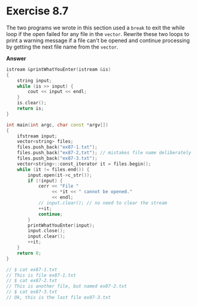 # Exercise 8.7

The two programs we wrote in this section used a `break` to exit the while loop if the open failed for any file in the `vector`. Rewrite these two loops to print a warning message if a file can't be opened and continue processing by getting the next file name from the `vector`.

**Answer**

```cpp
istream &printWhatYouEnter(istream &is)
{
    string input;
    while (is >> input) {
        cout << input << endl;
    }
    is.clear();
    return is;
}

int main(int argc, char const *argv[])
{
    ifstream input;
    vector<string> files;
    files.push_back("ex87-1.txt");
    files.push_back("ex87-2,txt"); // mistakes file name deliberately
    files.push_back("ex87-3.txt");
    vector<string>::const_iterator it = files.begin();
    while (it != files.end()) {
        input.open(it->c_str());
        if (!input) {
            cerr << "File "
                 << *it << " cannot be opened."
                 << endl;
            // input.clear(); // no need to clear the stream
            ++it;
            continue;
        }
        printWhatYouEnter(input);
        input.close();
        input.clear();
        ++it;
    }
    return 0;
}

// $ cat ex87-1.txt
// This is file ex87-1.txt
// $ cat ex87-2.txt
// This is another file, but named ex87-2.txt
// $ cat ex87-3.txt
// Ok, this is the last file ex87-3.txt
```
